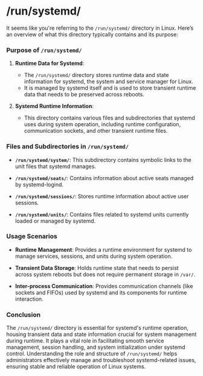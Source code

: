 # /run/systemd/
It seems like you're referring to the `/run/systemd/` directory in Linux. Here’s an overview of what this directory typically contains and its purpose:

### Purpose of `/run/systemd/`

1. **Runtime Data for Systemd**:
   - The `/run/systemd/` directory stores runtime data and state information for systemd, the system and service manager for Linux.
   - It is managed by systemd itself and is used to store transient runtime data that needs to be preserved across reboots.

2. **Systemd Runtime Information**:
   - This directory contains various files and subdirectories that systemd uses during system operation, including runtime configuration, communication sockets, and other transient runtime files.

### Files and Subdirectories in `/run/systemd/`

- **`/run/systemd/system/`**: This subdirectory contains symbolic links to the unit files that systemd manages.

- **`/run/systemd/seats/`**: Contains information about active seats managed by systemd-logind.

- **`/run/systemd/sessions/`**: Stores runtime information about active user sessions.

- **`/run/systemd/units/`**: Contains files related to systemd units currently loaded or managed by systemd.

### Usage Scenarios

- **Runtime Management**: Provides a runtime environment for systemd to manage services, sessions, and units during system operation.

- **Transient Data Storage**: Holds runtime state that needs to persist across system reboots but does not require permanent storage in `/var/`.

- **Inter-process Communication**: Provides communication channels (like sockets and FIFOs) used by systemd and its components for runtime interaction.

### Conclusion

The `/run/systemd/` directory is essential for systemd's runtime operation, housing transient data and state information crucial for system management during runtime. It plays a vital role in facilitating smooth service management, session handling, and system initialization under systemd control. Understanding the role and structure of `/run/systemd/` helps administrators effectively manage and troubleshoot systemd-related issues, ensuring stable and reliable operation of Linux systems.
